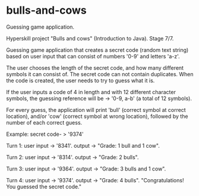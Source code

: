 # bulls-and-cows
Guessing game application.

Hyperskill project "Bulls and cows" (Introduction to Java). Stage 7/7.

Guessing game application that creates a secret code (random text string) based on user input that can 
consist of numbers '0-9' and letters 
'a-z'. 

The user chooses the length of the secret code, and how many different symbols it can consist of. The
secret code can not contain duplicates.
When the code is created, the user needs to try to guess what it is. 

If the user inputs a code of 4 in length and with 12 different character symbols, the guessing reference 
will be -> '0-9, a-b' (a total of 12 symbols). 

For every guess, the application will print 'bull' (correct symbol at correct location), and/or 'cow' 
(correct symbol at wrong location), followed by the number of each correct guess.

Example: secret code- > '9374'

Turn 1:
user input -> '8341'.
output -> "Grade: 1 bull and 1 cow". 

Turn 2:
user input -> '8314'.
output -> "Grade: 2 bulls". 

Turn 3:
user input -> '9364'.
output -> "Grade: 3 bulls and 1 cow". 

Turn 4:
user input -> '9374'.
output -> "Grade: 4 bulls". 
"Congratulations! You guessed the secret code."
